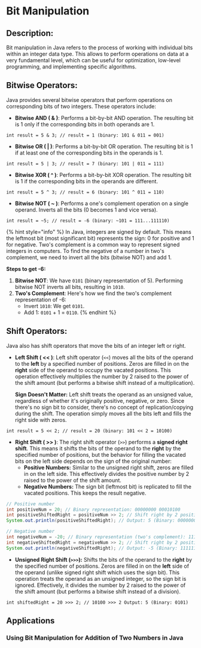 # Bit Manipulation

## Description:

Bit manipulation in Java refers to the process of working with individual bits within an integer data type. This allows to perform operations on data at a very fundamental level, which can be useful for optimization, low-level programming, and implementing specific algorithms.

## **Bitwise Operators:**

Java provides several bitwise operators that perform operations on corresponding bits of two integers. These operators include:

* **Bitwise AND ( & )**: Performs a bit-by-bit AND operation. The resulting bit is 1 only if the corresponding bits in both operands are 1.

`int result = 5 & 3; // result = 1 (binary: 101 & 011 = 001)`

* **Bitwise OR ( | )**: Performs a bit-by-bit OR operation. The resulting bit is 1 if at least one of the corresponding bits in the operands is 1.

`int result = 5 | 3; // result = 7 (binary: 101 | 011 = 111)`

* **Bitwise XOR ( ^ )**: Performs a bit-by-bit XOR operation. The resulting bit is 1 if the corresponding bits in the operands are different.

`int result = 5 ^ 3; // result = 6 (binary: 101 ^ 011 = 110)`

* **Bitwise NOT ( \~ )**: Performs a one's complement operation on a single operand. Inverts all the bits (0 becomes 1 and vice versa).

`int result = ~5; // result = -6 (binary: ~101 = 111...111110)`

{% hint style="info" %}
In Java, integers are signed by default. This means the leftmost bit (most significant bit) represents the sign: 0 for positive and 1 for negative. Two's complement is a common way to represent signed integers in computers. To find the negative of a number in two's complement, we need to invert all the bits (bitwise NOT) and add 1.

**Steps to get -6:**

1. **Bitwise NOT**: We have `0101` (binary representation of 5). Performing bitwise NOT inverts all bits, resulting in `1010`.
2. **Two's Complement**: Here's how we find the two's complement representation of -6:
   * Invert `1010`: We get `0101`.
   * Add 1: `0101` + 1 = `0110`.
{% endhint %}

## **Shift Operators:**

Java also has shift operators that move the bits of an integer left or right.

*   **Left Shift ( << )**: Left shift operator (`<<`) moves all the bits of the operand to the **left** by a specified number of positions. Zeros are filled in on the **right** side of the operand to occupy the vacated positions. This operation effectively multiplies the number by 2 raised to the power of the shift amount (but performs a bitwise shift instead of a multiplication).

    **Sign Doesn't Matter:** Left shift treats the operand as an unsigned value, regardless of whether it's originally positive, negative, or zero. Since there's no sign bit to consider, there's no concept of replication/copying during the shift. The operation simply moves all the bits left and fills the right side with zeros.

`int result = 5 << 2; // result = 20 (binary: 101 << 2 = 10100)`

* **Right Shift ( >> )**: The right shift operator (`>>`) performs a **signed right shift**. This means it shifts the bits of the operand to the **right** by the specified number of positions, but the behavior for filling the vacated bits on the left side depends on the sign of the original number:
  * **Positive Numbers:** Similar to the unsigned right shift, zeros are filled in on the left side. This effectively divides the positive number by 2 raised to the power of the shift amount.
  * **Negative Numbers:** The sign bit (leftmost bit) is replicated to fill the vacated positions. This keeps the result negative.

```java
// Positive number
int positiveNum = 20; // Binary representation: 00000000 00010100
int positiveShiftedRight = positiveNum >> 2; // Shift right by 2 positions
System.out.println(positiveShiftedRight); // Output: 5 (Binary: 00000000 00000101) - Effectively divided by 4

// Negative number
int negativeNum = -20; // Binary representation (two's complement): 11111111 11111100
int negativeShiftedRight = negativeNum >> 2; // Shift right by 2 positions
System.out.println(negativeShiftedRight); // Output: -5 (Binary: 11111111 11111011) - Sign bit replicated
```

* **Unsigned Right Shift (`>>>`):** Shifts the bits of the operand to the **right** by the specified number of positions. Zeros are filled in on the **left** side of the operand (unlike signed right shift which uses the sign bit). This operation treats the operand as an unsigned integer, so the sign bit is ignored. Effectively, it divides the number by 2 raised to the power of the shift amount (but performs a bitwise shift instead of a division).

`int shiftedRight = 20 >>> 2; // 10100 >>> 2 Output: 5 (Binary: 0101)`



## Applications

### Using Bit Manipulation for Addition of Two Numbers in Java
